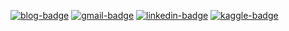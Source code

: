 [![blog-badge](http://img.shields.io/badge/-Blog-black?logo=github)](https://devbruce.github.io/)
[![gmail-badge](https://img.shields.io/badge/-Gmail-blueviolet?logo=gmail)](mailto:bruce93k@gmail.com)
[![linkedin-badge](https://img.shields.io/badge/-LinkedIn-blue?logo=linkedin)](https://www.linkedin.com/in/devbruce/)
[![kaggle-badge](https://img.shields.io/badge/-Kaggle-gray?logo=kaggle)](https://www.kaggle.com/devbruce)